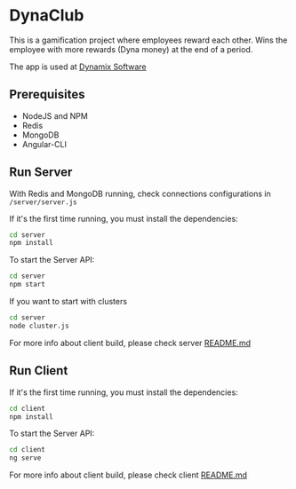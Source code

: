 # DynaClub

This is a gamification project where employees reward each other. Wins the employee with more rewards (Dyna money) at the end of a period.

The app is used at [Dynamix Software](http://www.dynamix.com.br)

## Prerequisites

* NodeJS and NPM
* Redis
* MongoDB
* Angular-CLI

## Run Server

With Redis and MongoDB running, check connections configurations in `/server/server.js`

If it's the first time running, you must install the dependencies:
```bash
cd server
npm install
```

To start the Server API:
```bash
cd server
npm start
```

If you want to start with clusters
```bash
cd server
node cluster.js
```

For more info about client build, please check server [README.md](https://github.com/yuribett/DynaClub/blob/master/server/README.md)

## Run Client

If it's the first time running, you must install the dependencies:
```bash
cd client
npm install
```

To start the Server API:
```bash
cd client
ng serve
```

For more info about client build, please check client [README.md](https://github.com/yuribett/DynaClub/blob/master/client/README.md)